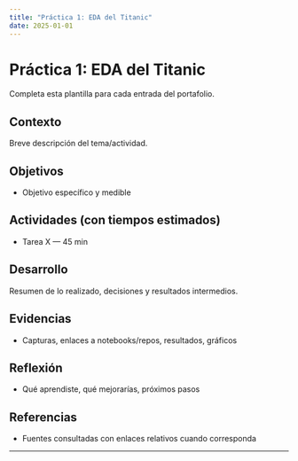 ```yaml
---
title: "Práctica 1: EDA del Titanic"
date: 2025-01-01
---
```


# Práctica 1: EDA del Titanic

Completa esta plantilla para cada entrada del portafolio.

## Contexto
Breve descripción del tema/actividad.

## Objetivos
- Objetivo específico y medible

## Actividades (con tiempos estimados)
- Tarea X — 45 min

## Desarrollo
Resumen de lo realizado, decisiones y resultados intermedios.

## Evidencias
- Capturas, enlaces a notebooks/repos, resultados, gráficos

## Reflexión
- Qué aprendiste, qué mejorarías, próximos pasos

## Referencias
- Fuentes consultadas con enlaces relativos cuando corresponda


---
